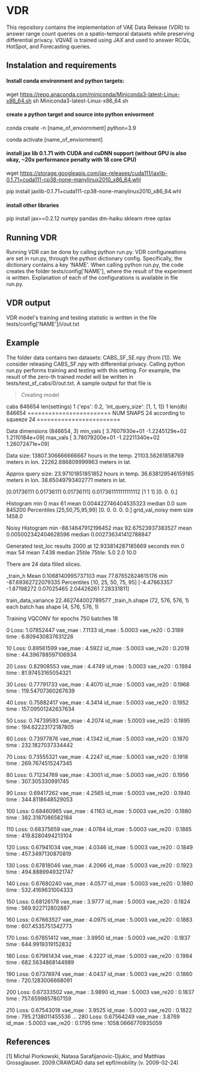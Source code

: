 # VDR
This repository contains the implementation of VAE Data Release (VDR) to answer range count queries on a spatio-temporal datasets while preserving differential privacy. VQVAE is trained using JAX and used to answer RCQs, HotSpot, and Forecasting queries.

## Instalation and requirements

#### Install conda environment and python targets:
wget https://repo.anaconda.com/miniconda/Miniconda3-latest-Linux-x86_64.sh
sh Miniconda3-latest-Linux-x86_64.sh

#### create a python target and source into python enivorment
conda create -n [name_of_enviornment] python=3.9

conda activate [name_of_enviornment]

#### install jax lib 0.1.71 with CUDA and cuDNN support  (without GPU is also okay, ~20x performance penalty with 18 core CPU) 
wget https://storage.googleapis.com/jax-releases/cuda111/jaxlib-0.1.71+cuda111-cp38-none-manylinux2010_x86_64.whl

pip install jaxlib-0.1.71+cuda111-cp38-none-manylinux2010_x86_64.whl

#### install other libraries
pip install jax==0.2.12 numpy pandas dm-haiku sklearn rtree optax

## Running VDR
Running VDR can be done by calling python run.py. VDR configureations are set in run.py, through the python dictionary config. Specifically, the dictionary contains a key 'NAME'. When calling python run.py, the code creates the folder tests/config['NAME'], where the result of the experiment is written. Explanation of each of the configurations is available in file run.py.

## VDR output
VDR model's training and testing statistic is written in the file tests/config['NAME']/i/out.txt

## Example
The folder data contains two datasets: CABS_SF_SE.npy (from [1]). We consider releasing CABS_SF.npy with differential privacy. Calling python run.py performs training and testing with this setting. For example, the result of the zero-th trained model will be written in tests/test_sf_cabs/0/out.txt. A sample output for that file is 

>Creating model 

cabs 846654 len(settings) 1
{'eps': 0.2, 'int_query_size': [1, 1, 1]}
1
len(db) 846654
======================== NUM SNAPS  24 according to squeeze 24 ========================

Data dimensions (846654, 3) min_vals  [ 3.7607930e+01 -1.2245129e+02  1.2110184e+09] max_vals  [ 3.78079200e+01 -1.22211340e+02  1.26072471e+09]

Data size: 13807.306666666667 hours in the temp. 21103.56261858769 meters in lon. 22262.686809999963 meters in lat.

Approx query size: 23.97101851851852 hours in temp. 36.638129546159185 meters in lon. 38.65049793402771 meters in lat.

[0.01736111 0.01736111 0.01736111] 0.017361111111111112
[1 1 1] [0. 0. 0.]

Histogram min 0  max 61  mean 0.004422746404535323 median 0.0 sum 845200  Percentiles [25,50,75,95,99] [0. 0. 0. 0. 0.]
grid_val_noisy mem size 1458.0

Noisy Histogram min -88.14647912196452  max 92.67523937383527  mean 0.005002342404628596 median 0.002736341412788847

Generated test_loc results 2000 at 12.933814287185669 seconds  min 0  max 54  mean 7.438 median 25tile 75tile:  5.0 2.0 10.0

There are  24 data filled slices.

_train_h Mean 0.1068140995737103 max 77.87652824615176 min -87.69362722079335 Percentiles [10, 25, 50, 75, 95] [-4.47663357 -1.87198272  0.07025465  2.04426261  7.28331811]

train_data_variance 22.462744002789577
_train_h.shape (72, 576, 576, 1) each batch has shape (4, 576, 576, 1)

Training VQCONV for epochs  750 batches 18

0 Loss: 1.07852447 vae_mae : 7.1133 id_mae : 5.0003 vae_re20 : 0.3189  time : 6.809430837631226

10 Loss: 0.89561599 vae_mae : 4.5922 id_mae : 5.0003 vae_re20 : 0.2018  time : 44.396788597106934

20 Loss: 0.82908553 vae_mae : 4.4749 id_mae : 5.0003 vae_re20 : 0.1984  time : 81.97453165054321

30 Loss: 0.77791733 vae_mae : 4.4070 id_mae : 5.0003 vae_re20 : 0.1968  time : 119.54707360267639

40 Loss: 0.75882417 vae_mae : 4.3414 id_mae : 5.0003 vae_re20 : 0.1952  time : 157.09501242637634

50 Loss: 0.74739593 vae_mae : 4.2074 id_mae : 5.0003 vae_re20 : 0.1895  time : 194.62223172187805

60 Loss: 0.73977876 vae_mae : 4.1342 id_mae : 5.0003 vae_re20 : 0.1870  time : 232.1827037334442

70 Loss: 0.73555321 vae_mae : 4.2247 id_mae : 5.0003 vae_re20 : 0.1918  time : 269.7674515247345

80 Loss: 0.71234769 vae_mae : 4.3001 id_mae : 5.0003 vae_re20 : 0.1956  time : 307.305330991745

90 Loss: 0.69417262 vae_mae : 4.2565 id_mae : 5.0003 vae_re20 : 0.1940  time : 344.8118648529053

100 Loss: 0.68460965 vae_mae : 4.1163 id_mae : 5.0003 vae_re20 : 0.1880  time : 382.3187086582184

110 Loss: 0.68375659 vae_mae : 4.0784 id_mae : 5.0003 vae_re20 : 0.1865  time : 419.8280494213104

120 Loss: 0.67941034 vae_mae : 4.0346 id_mae : 5.0003 vae_re20 : 0.1849  time : 457.3497130870819

130 Loss: 0.67818046 vae_mae : 4.2066 id_mae : 5.0003 vae_re20 : 0.1923  time : 494.8889949321747

140 Loss: 0.67680240 vae_mae : 4.0577 id_mae : 5.0003 vae_re20 : 0.1860  time : 532.4169631004333

150 Loss: 0.68126178 vae_mae : 3.9777 id_mae : 5.0003 vae_re20 : 0.1824  time : 569.922712802887

160 Loss: 0.67663527 vae_mae : 4.0975 id_mae : 5.0003 vae_re20 : 0.1883  time : 607.4535751342773

170 Loss: 0.67851412 vae_mae : 3.9950 id_mae : 5.0003 vae_re20 : 0.1837  time : 644.9919319152832

180 Loss: 0.67981434 vae_mae : 4.3227 id_mae : 5.0003 vae_re20 : 0.1984  time : 682.5634868144989

190 Loss: 0.67378974 vae_mae : 4.0437 id_mae : 5.0003 vae_re20 : 0.1860  time : 720.1283006668091

200 Loss: 0.67333502 vae_mae : 3.9890 id_mae : 5.0003 vae_re20 : 0.1837  time : 757.6599857807159

210 Loss: 0.67543018 vae_mae : 3.9525 id_mae : 5.0003 vae_re20 : 0.1822  time : 795.2138011455536
...
280 Loss: 0.67564249 vae_mae : 3.8769 id_mae : 5.0003 vae_re20 : 0.1795  time : 1058.0666770935059

## References
[1] Michal Piorkowski, Natasa Sarafijanovic-Djukic, and Matthias Grossglauser. 2009.CRAWDAD data set epfl/mobility (v. 2009-02-24)
